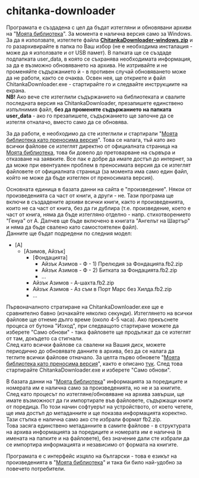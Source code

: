 # chitanka-downloader

Програмата е създадена с цел да бъдат изтегляни и обновявани архиви на "[Моята библиотека](https://chitanka.info/)". За момента е налична версия само за Windows.  
За да я използвате, изтеглете файла **[ChitankaDownloader-windows.zip](https://github.com/Nassoo/chitanka_downloader/releases/latest/download/ChitankaDownloader-windows.zip)** и го разархивирайте в папка по Ваш избор (не е необходима инсталация - може да я използвате и от USB памет).
В папката ще се създаде подпапката user_data, в която се съхранява необходимата информация, за да е възможно обновяването на архива. Не изтривайте и не променяйте съдържанието &#x45d; - в противен случай обновяването може да не работи, както се очаква.
Освен нея, ще откриете и файл ChitankaDownloader.exe - стартирайте го и следвайте инструкциите на екрана.  
**NB!** Ако вече сте изтеглили съдържанието на библиотеката и свалите последната версия на ChitankaDownloader, презапишете единствено изпълнимия файл, **без да променяте съдържанието на папката user_data** - ако го презапишете, съдържанието ще започне да се изтегля отналачо, вместо само да се обновява.

За да работи, е необходимо да сте изтеглили и стартирали "[Моята библиотека като преносима версия](https://forum.chitanka.info/chitanka-standalone-edition-t6309.html)".
Това се налага, тъй като ако всички файлове се изтеглят директно от официалната страница на [Моята библиотека](https://chitanka.info/), това би довело до претоварване на сървъра и отказване на заявките. Все пак е добре да имате достъп до интернет, за да може при евентуален проблем в преносимата версия да се изтеглят файловете от официалната страница (за момента има само един файл, който не може да бъде изтеглен от преносимата версия).

Основната единица в базата данни на сайта е "произведение". Някои от произведенията са част от книги, а други - не. Тази програма ще включи в създадените архиви всички книги, както и произведенията, които не са част от книга, без да ги дублира (т.е. произведение, което е част от книга, няма да бъде изтегляно отделно - напр. стихотворението "Генуа" от А. Далчев ще бъде включено в книгата "Ангелът на Шартър" и няма да бъде свалено като самостоятелен файл).  
Данните ще бъдат подредени по следния модел:
* [А]
  * [Азимов, Айзък]
    * [Фондацията]
      * Айзък Азимов - Ф - 1) Прелюдия за Фондацията.fb2.zip
      * Айзък Азимов - Ф - 2) Битката за Фондацията.fb2.zip
      * ...
    * Айзък Азимов - А-шахта.fb2.zip
    * Айзък Азимов - Аз съм в Порт Марс без Хилда.fb2.zip
    * ...

Първоначалното стратиране на ChitankaDownloader.exe ще е сравнително бавно (изчакайте няколко секунди). Изтеглянето на всички файлове ще отнеме дълго време (около 4-5 часа). Ако прекъснете процеса от бутона "Изход", при следващото стартиране можете да изберете "Само обнови" - така файловете ще продължат да се изтеглят от там, докъдето са стигнали.  
След като всички файлове са свалени на Вашия диск, можете периодично до обновявате данните в архива, без да се налага да теглите всички файлове отначало. За целта първо обновете "[Моята библиотека като преносима версия](https://forum.chitanka.info/chitanka-standalone-edition-t6309.html)", както е описано [тук](https://chitanka.info/resources/own-server). След това стартирайте ChitankaDownloader.exe и изберете "Само обнови".  

В базата данни на "[Моята библиотека](https://chitanka.info/)" информацията за поредиците и номерата им е налична само за произведенията, но не и за книгите. След като процесът по изтегляне/обновяване на архива завърши, ще имате възможност да ги импортирате  във файловете, съдържащи книги от поредица. По този начин софтуерът на устройството, от което четете, ще има достъп до метаданните и ще показва информацията коректно. Тази стъпка е налична само ако сте избрали формат fb2.zip.  
Това засяга единствено метаданните в самите файлове - в структурата на архива информацията за поредиците и номерата им е налична (в имената на папките и на файловете), без значение дали сте избрали да се импортира информацията и независимо от формата на книгите.

Програмата е с интерфейс изцяло на български - това е езикът на произведенията в "[Моята библиотека](https://chitanka.info/)" и така би било най-удобно за повечето потребители.
